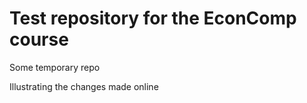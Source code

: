 # Test repository for the EconComp course

Some temporary repo

Illustrating the changes made online
